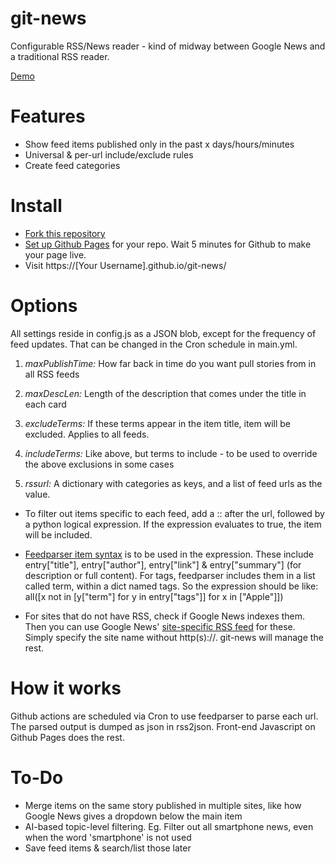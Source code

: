 # git-news

Configurable RSS/News reader - kind of midway between Google News and a traditional RSS reader. 

[Demo](https://regstuff.github.io/git-news/)

# Features
- Show feed items published only in the past x days/hours/minutes
- Universal & per-url include/exclude rules
- Create feed categories 

# Install
- [Fork this repository](https://github.com/regstuff/git-news/fork)
- [Set up Github Pages](https://docs.github.com/en/pages/getting-started-with-github-pages/creating-a-github-pages-site#creating-your-site) for your repo. Wait 5 minutes for Github to make your page live. 
- Visit https://[Your Username].github.io/git-news/

# Options
All settings reside in config.js as a JSON blob, except for the frequency of feed updates. That can be changed in the Cron schedule in main.yml.

1. *maxPublishTime:* How far back in time do you want pull stories from in all RSS feeds

2. *maxDescLen:* Length of the description that comes under the title in each card

3. *excludeTerms:* If these terms appear in the item title, item will be excluded. Applies to all feeds.

4. *includeTerms:* Like above, but terms to include - to be used to override the above exclusions in some cases

5. *rssurl:* A dictionary with categories as keys, and a list of feed urls as the value.

- To filter out items specific to each feed, add a :: after the url, followed by a python logical expression. If the expression evaluates to true, the item will be included. 

- [Feedparser item syntax](https://feedparser.readthedocs.io/en/latest/common-rss-elements.html) is to be used in the expression. These include entry["title"], entry["author"], entry["link"] & entry["summary"] (for description or full content). For tags, feedparser includes them in a list called term, within a dict named tags. So the expression should be like: all([x not in [y["term"] for y in entry["tags"]] for x in ["Apple"]]) 

- For sites that do not have RSS, check if Google News indexes them. Then you can use Google News' [site-specific RSS feed](https://newscatcherapi.com/blog/google-news-rss-search-parameters-the-missing-documentaiton) for these. Simply specify the site name without http(s)://. git-news will manage the rest.

# How it works
Github actions are scheduled via Cron to use feedparser to parse each url. The parsed output is dumped as json in rss2json. Front-end Javascript on Github Pages does the rest.

# To-Do
- Merge items on the same story published in multiple sites, like how Google News gives a dropdown below the main item
- AI-based topic-level filtering. Eg. Filter out all smartphone news, even when the word 'smartphone' is not used
- Save feed items & search/list those later
